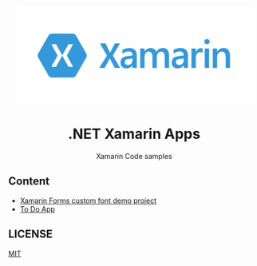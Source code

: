 <div align="center">

<img src="https://raw.githubusercontent.com/junian/commons-media/refs/heads/master/svg/xamarin-logo.svg" height="196px" />

# .NET Xamarin Apps

Xamarin Code samples

</div>

## Content

- [Xamarin Forms custom font demo project](./src/custom-font/)
- [To Do App](./src/todo-app/)

## LICENSE

[MIT](./LICENSE)
